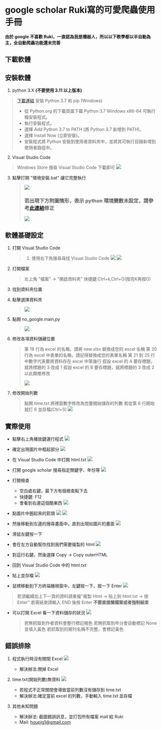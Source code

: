 # google scholar Ruki寫的可愛爬蟲使用手冊

**由於 google 不喜歡 Ruki，一直認為我是機器人，所以以下教學都以半自動為主，全自動爬蟲功能還未完善**

## 下載軟體

## 安裝軟體
1. python 3.X **(不要使用 3.11 以上版本)**
> [下載連結](https://www.python.org/downloads/)
> 安裝 Python 3.7 和 pip (Windows)
> - 從 Python.org 的下載頁面下載 Python 3.7 Windows x86-64 可執行檔安裝程式。
> - 執行安裝程式。
> - 選擇 Add Python 3.7 to PATH (將 Python 3.7 新增到 PATH)。
> - 選擇 Install Now (立即安裝)。
> - 安裝程式將 Python 安裝到使用者資料夾中，並將其可執行目錄新增到使用者路徑中。

2. Visual Studio Code
> Windows Store 搜尋 Visual Studio Code 下載即可
> ![](https://i.imgur.com/7QUGmew.png)

3. 點擊打開 "環境安裝.bat" 讓它完整執行
    >![](https://i.imgur.com/R9cMj3w.png)
    > ### 若出現下方附圖情形，表示 python 環境變數未設定，請參考[此連結](https://ithelp.ithome.com.tw/articles/10257693)修正
    > ![](https://i.imgur.com/R2ZxBNQ.png)

## 軟體基礎設定
1. 打開 Visual Studio Code
    > 1. 使用右下角搜尋尋找 Visual Studio Code
    > ![](https://i.imgur.com/qUq0seq.png)
    > ![](https://i.imgur.com/4wgeQhq.png)
    > 
2. 打開檔案
     > 左上角 "檔案" -> "開啟資料夾"
     > 快捷鍵:Ctrl+k,Ctrl+O(按完K再按O)
3. 找到資料夾位置
4. 點擊選擇資料夾 
    > ![](https://i.imgur.com/xJ4nrJ2.png)
5. 點開 no_google.main,py
    > ![](https://i.imgur.com/7uTeZXJ.png)
    
6. 修改各項資料儲藏位置
    > 第 19 行為 excel 的名稱，請將 new.xlsx 替換成您的 excel 名稱
    > 第 20 行為 excel 中表單的名稱，請記得替換成您的表單名稱
    > 第 21 到 25 行中數字代表要將資料存在 excel 中第幾行
    > 假設 excel 的 A 要存標題，就將標題的 3 改成 1
    > 假設 excel 的 B 要存標題，就將標題的 3 改成 2
    > 以此類推修改
    > 
    > ![](https://i.imgur.com/sgyP8M9.png)

7. 修改開始列數
    > 點開 time.txt
    > 將裡面數字修改為您要開始儲存的列數
    > 若從第 6 行開始就打 6 並存檔(Ctrl+S)
    > ![](https://i.imgur.com/ogbbGsH.png)

## 實際使用
- 點擊右上角播放鍵運行程式
     ![](https://i.imgur.com/DODGWua.png)
- 確定出現圖片中框起部分
     ![](https://i.imgur.com/KnN2A4c.png)
- 在 Visual Studio Code 中打開 html.txt
    ![](https://i.imgur.com/OFlcIQM.png) 
- 打開 google scholar 搜尋指定關鍵字、年份等
    ![](https://i.imgur.com/ZxFSiXG.png)
- 打開檢查
    - 空白處右鍵，最下方有個檢查點下去
    - 快捷鍵: F12
    - 會看到右邊這個酷東西
     ![](https://i.imgur.com/m4jUGx2.png)
- 點圖片中圈起來的箭頭
 ![](https://i.imgur.com/hruZ62g.png)
 ![](https://i.imgur.com/AuNROlo.png)
- 然後移動到左邊的搜尋畫面中，直到出現如圖片的畫面
 ![](https://i.imgur.com/yqzpIBZ.png)
 
- 滑鼠左鍵按一下

- 會在左方自動幫你找到我們需要複製的 html
 ![](https://i.imgur.com/c95m7EU.png)

- 對這行右鍵，然後選擇 Copy -> Copy outerHTML
- 回到 Visual Studio Code 中的 html.txt
- 貼上並存檔
 ![](https://i.imgur.com/MKKQvSu.png)

- 鼠標移動到下方終端機視窗中，左鍵按一下，按一下 Enter
 ![](https://i.imgur.com/bI0zdym.png)

> 若須繼續加上下一頁的資料請重複"複製 Html -> 貼上到 html.txt -> 按 Enter"
> 若需結束請輸入 END 後按 Enter
> **不要直接關檔案或者強制結束**

- 可以打開 Excel 看一下資料儲存的狀況
 ![](https://i.imgur.com/7ROm9QO.png)
    > 若無抓取到作者資料會整行標記橘色
    > 若無抓取到年分會自動標記 None 並填入黃色
    > 若抓取到的期刊名稱不完整，會標記黃色
    
## 錯誤排除
1. 程式執行時沒有關閉 Excel
![](https://i.imgur.com/6qt6TaT.png)
    - 解決辦法:關掉 Excel
    
2. time.txt(開始列數)無資料
![](https://i.imgur.com/9kGEVlB.png)
    - 若程式不正常關閉會導致當前列數沒有儲存到 time.txt
    - 解決辦法:確定當前 excel 的列數，手動輸入 time.txt 並存檔

3. 其他未知問題
    - 解決辦法: 截圖錯誤訊息，並打包所有檔案 mail 給 Ruki
    - Mail: houpig1@gmail.com
